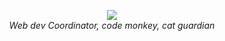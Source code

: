 <p align="center">
  <a href="https://stackoverflow.com/users/694325/"><img src="https://stackoverflow.com/users/flair/694325.png"/></a>
  <br/>
  <i>Web dev Coordinator, code monkey, cat guardian</i>
</p>
